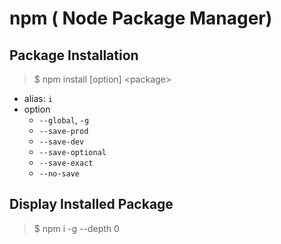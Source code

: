# npm ( Node Package Manager)

## Package Installation

> $ npm install [option] \<package>

* alias: `i`
* option
  + `--global`, `-g`
  + `--save-prod`
  + `--save-dev`
  + `--save-optional`
  + `--save-exact`
  + `--no-save`

## Display Installed Package

> $ npm i -g --depth 0
